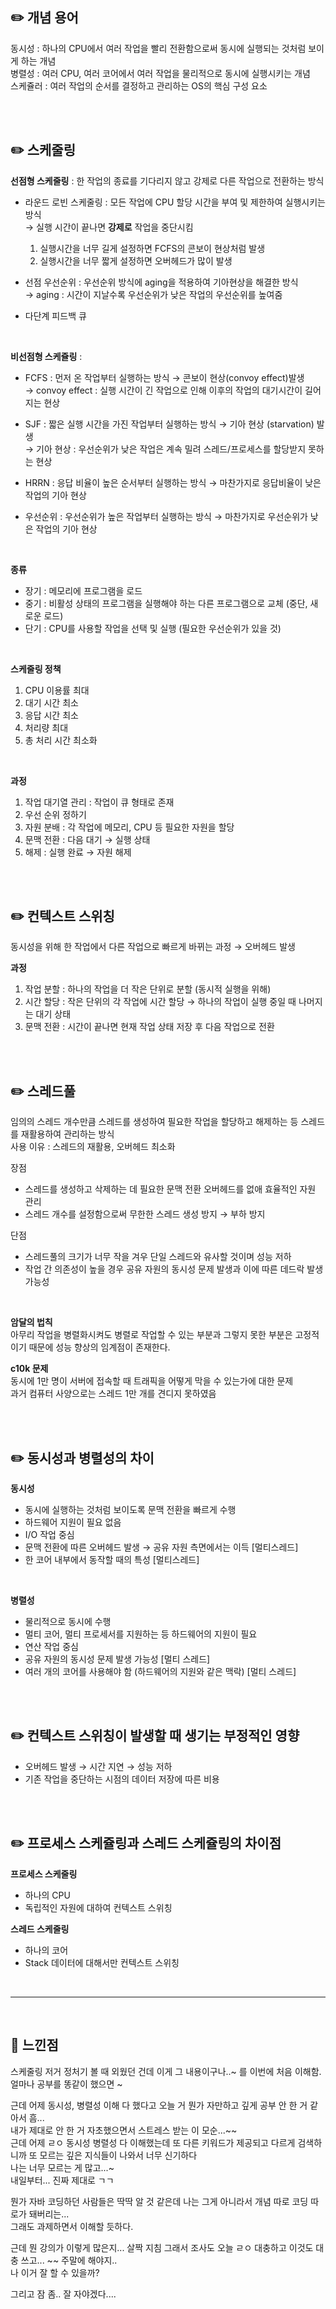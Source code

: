 ## ✏️ 개념 용어

동시성 : 하나의 CPU에서 여러 작업을 빨리 전환함으로써 동시에 실행되는 것처럼 보이게 하는 개념<br>
병렬성 : 여러 CPU, 여러 코어에서 여러 작업을 물리적으로 동시에 실행시키는 개념<br>
스케쥴러 : 여러 작업의 순서를 결정하고 관리하는 OS의 핵심 구성 요소

<br><br>

## ✏️ 스케줄링

**선점형 스케줄링** : 한 작업의 종료를 기다리지 않고 강제로 다른 작업으로 전환하는 방식

- 라운드 로빈 스케줄링 : 모든 작업에 CPU 할당 시간을 부여 및 제한하여 실행시키는 방식<br>
  → 실행 시간이 끝나면 **강제로** 작업을 중단시킴<br>
  1.  실행시간을 너무 길게 설정하면 FCFS의 콘보이 현상처럼 발생<br>
  2. 실행시간을 너무 짧게 설정하면 오버헤드가 많이 발생
 
- 선점 우선순위 : 우선순위 방식에 aging을 적용하여 기아현상을 해결한 방식<br>
  → aging : 시간이 지날수록 우선순위가 낮은 작업의 우선순위를 높여줌

- 다단계 피드백 큐

<br>

**비선점형 스케쥴링** :

- FCFS : 먼저 온 작업부터 실행하는 방식 → 콘보이 현상(convoy effect)발생<br>
    → convoy effect : 실행 시간이 긴 작업으로 인해 이후의 작업의 대기시간이 길어지는 현상
 
- SJF : 짧은 실행 시간을 가진 작업부터 실행하는 방식 → 기아 현상 (starvation) 발생<br>
    → 기아 현상 : 우선순위가 낮은 작업은 계속 밀려 스레드/프로세스를 할당받지 못하는 현상

- HRRN : 응답 비율이 높은 순서부터 실행하는 방식 → 마찬가지로 응답비율이 낮은 작업의 기아 현상

- 우선순위 : 우선순위가 높은 작업부터 실행하는 방식 → 마찬가지로 우선순위가 낮은 작업의 기아 현상

<br>

**종류**
- 장기 : 메모리에 프로그램을 로드
- 중기 : 비활성 상태의 프로그램을 실행해야 하는 다른 프로그램으로 교체 (중단, 새로운 로드)
- 단기 : CPU를 사용할 작업을 선택 및 실행 (필요한 우선순위가 있을 것)

<br>

**스케줄링 정책**

1. CPU 이용률 최대
2. 대기 시간 최소
3. 응답 시간 최소
4. 처리량 최대
5. 총 처리 시간 최소화

<br>

**과정**

1. 작업 대기열 관리 : 작업이 큐 형태로 존재
2. 우선 순위 정하기
3. 자원 분배 : 각 작업에 메모리, CPU 등 필요한 자원을 할당
4. 문맥 전환 : 다음 대기 → 실행 상태
5. 해제 : 실행 완료 → 자원 해제

<br><br>

## ✏️ 컨텍스트 스위칭

동시성을 위해 한 작업에서 다른 작업으로 빠르게 바뀌는 과정 → 오버헤드 발생

**과정**
1. 작업 분할 : 하나의 작업을 더 작은 단위로 분할 (동시적 실행을 위해)
2. 시간 할당 : 작은 단위의 각 작업에 시간 할당 → 하나의 작업이 실행 중일 때 나머지는 대기 상태
3. 문맥 전환 : 시간이 끝나면 현재 작업 상태 저장 후 다음 작업으로 전환

<br><br>

## ✏️ 스레드풀

임의의 스레드 개수만큼 스레드를 생성하여 필요한 작업을 할당하고 해제하는 등 스레드를 재활용하여 관리하는 방식<br>
사용 이유 : 스레드의 재활용, 오버헤드 최소화

장점
- 스레드를 생성하고 삭제하는 데 필요한 문맥 전환 오버헤드를 없애 효율적인 자원 관리
- 스레드 개수를 설정함으로써 무한한 스레드 생성 방지 → 부하 방지

단점
- 스레드풀의 크기가 너무 작을 겨우 단일 스레드와 유사할 것이며 성능 저하
- 작업 간 의존성이 높을 경우 공유 자원의 동시성 문제 발생과 이에 따른 데드락 발생 가능성

<br>

**암달의 법칙**<br>
아무리 작업을 병렬화시켜도 병렬로 작업할 수 있는 부분과 그렇지 못한 부분은 고정적이기 때문에 성능 향상의 임계점이 존재한다.

**c10k 문제**<br>
동시에 1만 명이 서버에 접속할 때 트래픽을 어떻게 막을 수 있는가에 대한 문제<br>
과거 컴퓨터 사양으로는 스레드 1만 개를 견디지 못하였음

<br><br>

## ✏️ 동시성과 병렬성의 차이

**동시성**
- 동시에 실행하는 것처럼 보이도록 문맥 전환을 빠르게 수행
- 하드웨어 지원이 필요 없음
- I/O 작업 중심
- 문맥 전환에 따른 오버헤드 발생 → 공유 자원 측면에서는 이득 [멀티스레드]
- 한 코어 내부에서 동작할 때의 특성 [멀티스레드]

<br>

**병렬성**
- 물리적으로 동시에 수행
- 멀티 코어, 멀티 프로세서를 지원하는 등 하드웨어의 지원이 필요
- 연산 작업 중심
- 공유 자원의 동시성 문제 발생 가능성 [멀티 스레드]
- 여러 개의 코어를 사용해야 함 (하드웨어의 지원와 같은 맥락) [멀티 스레드]

<br><br>

## ✏️ 컨텍스트 스위칭이 발생할 때 생기는 부정적인 영향
- 오버헤드 발생 → 시간 지연 → 성능 저하
- 기존 작업을 중단하는 시점의 데이터 저장에 따른 비용

<br><br>

## ✏️ 프로세스 스케쥴링과 스레드 스케쥴링의 차이점

**프로세스 스케줄링**
- 하나의 CPU
- 독립적인 자원에 대하여 컨텍스트 스위칭

**스레드 스케줄링**
- 하나의 코어
- Stack 데이터에 대해서만 컨텍스트 스위칭

<br>

---

<br>

## 👀 느낀점

스케줄링 저거 정처기 볼 때 외웠던 건데 이게 그 내용이구나..~ 를 이번에 처음 이해함.<br>
얼마나 공부를 똥같이 했으면 ~<br>

근데 어제 동시성, 병렬성 이해 다 했다고 오늘 거 뭔가 자만하고 깊게 공부 안 한 거 같아서 흠...<br>
내가 제대로 안 한 거 자초했으면서 스트레스 받는 이 모순...~~<br>
근데 어제 ㄹㅇ 동시성 병렬성 다 이해했는데 또 다른 키워드가 제공되고 다르게 검색하니까 또 모르는 깊은 지식들이 나와서 너무 신기하다<br>
나는 너무 모르는 게 많고...~<br>
내일부터... 진짜 제대로 ㄱㄱ

뭔가 자바 코딩하던 사람들은 딱딱 알 것 같은데 나는 그게 아니라서 개념 따로 코딩 따로가 돼버리는...<br>
그래도 과제하면서 이해할 듯하다.

근데 뭔 강의가 이렇게 많은지... 살짝 지침 그래서 조사도 오늘 ㄹㅇ 대충하고 이것도 대충 쓰고... ~~ 주말에 해야지..<br>
나 이거 잘 할 수 있을까?

그리고 잠 좀.. 잘 자야겠다....
